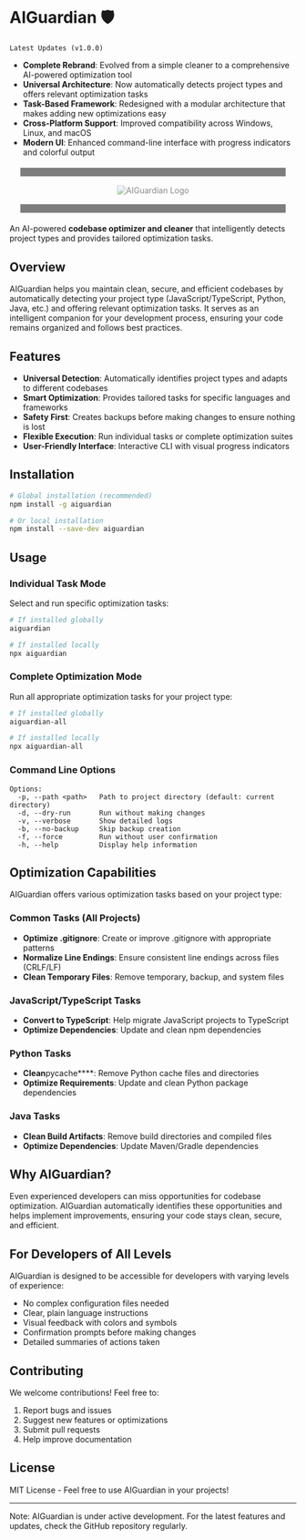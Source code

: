 # AIGuardian 🛡️

`Latest Updates (v1.0.0)`

- **Complete Rebrand**: Evolved from a simple cleaner to a comprehensive AI-powered optimization tool
- **Universal Architecture**: Now automatically detects project types and offers relevant optimization tasks
- **Task-Based Framework**: Redesigned with a modular architecture that makes adding new optimizations easy
- **Cross-Platform Support**: Improved compatibility across Windows, Linux, and macOS
- **Modern UI**: Enhanced command-line interface with progress indicators and colorful output

<div align="center" style="border-top:15px #000 solid;border-bottom:15px #000 solid;margin:1.2rem;padding:1rem;opacity:0.5;">
  <img src="assets/logo-aiguardian-5.png" alt="AIGuardian Logo" max-width="99%">
</div>

<p>An AI-powered <strong>codebase optimizer and cleaner</strong> that intelligently detects project types and provides tailored optimization tasks.</p>

## Overview

AIGuardian helps you maintain clean, secure, and efficient codebases by automatically detecting your project type (JavaScript/TypeScript, Python, Java, etc.) and offering relevant optimization tasks. It serves as an intelligent companion for your development process, ensuring your code remains organized and follows best practices.

## Features

- **Universal Detection**: Automatically identifies project types and adapts to different codebases
- **Smart Optimization**: Provides tailored tasks for specific languages and frameworks
- **Safety First**: Creates backups before making changes to ensure nothing is lost
- **Flexible Execution**: Run individual tasks or complete optimization suites
- **User-Friendly Interface**: Interactive CLI with visual progress indicators

## Installation

```bash
# Global installation (recommended)
npm install -g aiguardian

# Or local installation
npm install --save-dev aiguardian
```

## Usage

### Individual Task Mode

Select and run specific optimization tasks:

```bash
# If installed globally
aiguardian

# If installed locally
npx aiguardian
```

### Complete Optimization Mode

Run all appropriate optimization tasks for your project type:

```bash
# If installed globally
aiguardian-all

# If installed locally
npx aiguardian-all
```

### Command Line Options

```
Options:
  -p, --path <path>   Path to project directory (default: current directory)
  -d, --dry-run       Run without making changes
  -v, --verbose       Show detailed logs
  -b, --no-backup     Skip backup creation
  -f, --force         Run without user confirmation
  -h, --help          Display help information
```

## Optimization Capabilities

AIGuardian offers various optimization tasks based on your project type:

### Common Tasks (All Projects)

- **Optimize .gitignore**: Create or improve .gitignore with appropriate patterns
- **Normalize Line Endings**: Ensure consistent line endings across files (CRLF/LF)
- **Clean Temporary Files**: Remove temporary, backup, and system files

### JavaScript/TypeScript Tasks

- **Convert to TypeScript**: Help migrate JavaScript projects to TypeScript
- **Optimize Dependencies**: Update and clean npm dependencies

### Python Tasks

- **Clean**pycache\*\*\*\*: Remove Python cache files and directories
- **Optimize Requirements**: Update and clean Python package dependencies

### Java Tasks

- **Clean Build Artifacts**: Remove build directories and compiled files
- **Optimize Dependencies**: Update Maven/Gradle dependencies

## Why AIGuardian?

Even experienced developers can miss opportunities for codebase optimization. AIGuardian automatically identifies these opportunities and helps implement improvements, ensuring your code stays clean, secure, and efficient.

## For Developers of All Levels

AIGuardian is designed to be accessible for developers with varying levels of experience:

- No complex configuration files needed
- Clear, plain language instructions
- Visual feedback with colors and symbols
- Confirmation prompts before making changes
- Detailed summaries of actions taken

## Contributing

We welcome contributions! Feel free to:

1. Report bugs and issues
2. Suggest new features or optimizations
3. Submit pull requests
4. Help improve documentation

## License

MIT License - Feel free to use AIGuardian in your projects!

---

Note: AIGuardian is under active development. For the latest features and updates, check the GitHub repository regularly.
